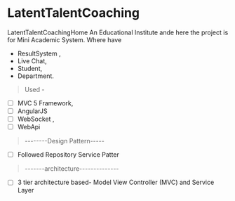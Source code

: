 # LatentTalentCoaching
LatentTalentCoachingHome An Educational Institute ande here the project is for Mini Academic System.
Where have 
- ResultSystem ,
- Live Chat, 
- Student,
- Department.
> Used -
- [ ] MVC 5 Framework,
- [ ] AngularJS
- [ ] WebSocket ,
- [ ] WebApi

> --------Design Pattern-----
- [ ] Followed Repository Service Patter
> -------architecture--------------
- [ ] 3 tier architecture based- Model View Controller (MVC)
and Service Layer 
